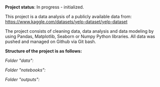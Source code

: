**Project status**: In progress - initialized.

This project is a data analysis of a publicly available data from: 
https://www.kaggle.com/datasets/yelp-dataset/yelp-dataset


The project consists of cleaning data, data analysis and data modeling by using Pandas, Matplotlib, Seaborn or Numpy Python libraries. All data was pushed and managed on Github via Git bash.


**Structure of the project is as follows:**


_Folder "data":_


_Folder "notebooks":_



_Folder "outputs":_
